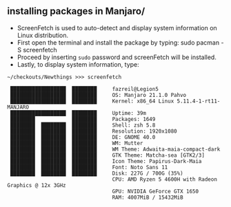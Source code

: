 ## installing packages in Manjaro/
- ScreenFetch is used to auto-detect and display system information on Linux distribution.
- First open the terminal and install the package by typing: sudo pacman -S screenfetch
- Proceed by inserting `sudo` password and screenFetch will be installed.
- Lastly, to display system information, type:
```
~/checkouts/Newthings >>> screenfetch                                          

 ██████████████████  ████████     fazreil@Legion5
 ██████████████████  ████████     OS: Manjaro 21.1.0 Pahvo
 ██████████████████  ████████     Kernel: x86_64 Linux 5.11.4-1-rt11-MANJARO
 ██████████████████  ████████     Uptime: 39m
 ████████            ████████     Packages: 1649
 ████████  ████████  ████████     Shell: zsh 5.8
 ████████  ████████  ████████     Resolution: 1920x1080
 ████████  ████████  ████████     DE: GNOME 40.0
 ████████  ████████  ████████     WM: Mutter
 ████████  ████████  ████████     WM Theme: Adwaita-maia-compact-dark
 ████████  ████████  ████████     GTK Theme: Matcha-sea [GTK2/3]
 ████████  ████████  ████████     Icon Theme: Papirus-Dark-Maia
 ████████  ████████  ████████     Font: Noto Sans 11
 ████████  ████████  ████████     Disk: 227G / 700G (35%)
                                  CPU: AMD Ryzen 5 4600H with Radeon Graphics @ 12x 3GHz
                                  GPU: NVIDIA GeForce GTX 1650
                                  RAM: 4007MiB / 15432MiB
```
